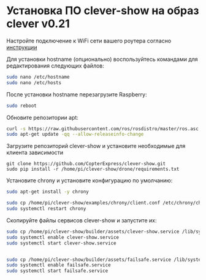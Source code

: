 # Установка ПО clever-show на образ clever v0.21

Настройте подключение к WiFi сети вашего роутера согласно [инструкции](https://clover.coex.tech/ru/network.html#%D0%BF%D0%B5%D1%80%D0%B5%D0%BA%D0%BB%D1%8E%D1%87%D0%B5%D0%BD%D0%B8%D0%B5-%D0%B0%D0%B4%D0%B0%D0%BF%D1%82%D0%B5%D1%80%D0%B0-%D0%B2-%D1%80%D0%B5%D0%B6%D0%B8%D0%BC-%D0%BA%D0%BB%D0%B8%D0%B5%D0%BD%D1%82%D0%B0)

Для установки hostname (опционально) воспользуйтесь командами для редактирования следующих файлов:
```bash
sudo nano /etc/hostname
sudo nano /etc/hosts
```
После установки hostname перезагрузите Raspberry:
```bash
sudo reboot
```

Обновите репозитории apt:
```bash
curl -s https://raw.githubusercontent.com/ros/rosdistro/master/ros.asc | sudo apt-key add -
sudo apt-get update -qq --allow-releaseinfo-change
```

Загрузите репозиторий clever-show и установите необходимые для клиента зависимости
```
git clone https://github.com/CopterExpress/clever-show.git
sudo pip install -r /home/pi/clever-show/drone/requirements.txt
```

Установите chrony и установите конфигурацию по умолчанию:
```bash
sudo apt-get install -y chrony
```

```bash
sudo cp /home/pi/clever-show/examples/chrony/client.conf /etc/chrony/chrony.conf
sudo systemctl restart chrony
```

Скопируйте файлы сервисов clever-show и запустите их:
```bash 
sudo cp /home/pi/clever-show/builder/assets/clever-show.service /lib/systemd/system/
sudo systemctl enable clever-show.service
sudo systemctl start clever-show.service


sudo cp /home/pi/clever-show/builder/assets/failsafe.service /lib/systemd/system/
sudo systemctl enable failsafe.service
sudo systemctl start failsafe.service
```
